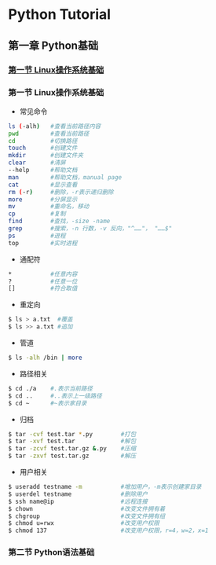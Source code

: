# Python Tutorial
## 第一章 Python基础
### [第一节 Linux操作系统基础](https://github.com/peasmallHUI//python_tutorial#%E7%AC%AC%E4%B8%80%E8%8A%82-linux%E6%93%8D%E4%BD%9C%E7%B3%BB%E7%BB%9F%E5%9F%BA%E7%A1%80-1)

### 第一节 Linux操作系统基础
- 常见命令
```bash
ls (-alh)   #查看当前路径内容
pwd         #查看当前路径
cd          #切换路径
touch       #创建文件
mkdir       #创建文件夹
clear       #清屏
--help      #帮助文档
man         #帮助文档，manual page
cat         #显示查看
rm (-r)     #删除，-r表示递归删除
more        #分屏显示
mv          #重命名，移动
cp          #复制
find        #查找，-size -name 
grep        #搜索，-n 行数，-v 反向，"^……"， "……$" 
ps          #进程
top         #实时进程
```

- 通配符
```bash
*           #任意内容
?           #任意一位
[]          #符合取值
```

- 重定向
```bash
$ ls > a.txt  #覆盖
$ ls >> a.txt #追加
```

- 管道
```bash
$ ls -alh /bin | more
```

- 路径相关
```bash
$ cd ./a    #.表示当前路径
$ cd ..     #..表示上一级路径
$ cd ~      #~表示家目录
```

- 归档
```bash
$ tar -cvf test.tar *.py        #打包
$ tar -xvf test.tar             #解包
$ tar -zcvf test.tar.gz &.py    #压缩
$ tar -zxvf test.tar.gz         #解压
```

- 用户相关
```bash
$ useradd testname -m           #增加用户，-m表示创建家目录
$ userdel testname              #删除用户
$ ssh name@ip                   #远程连接
$ chown                         #改变文件拥有着
$ chgroup                       #改变文件拥有组
$ chmod u=rwx                   #改变用户权限
$ chmod 137                     #改变用户权限，r=4，w=2，x=1
```

### 第二节 Python语法基础
